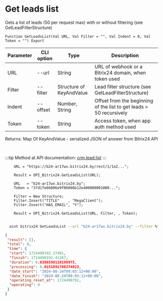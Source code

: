 ﻿---
sidebar_position: 4
---

# Get leads list
 Gets a list of leads (50 per request max) with or without filtering (see GetLeadFilterStructure)



`Function GetLeadsList(Val URL, Val Filter = "", Val Indent = 0, Val Token = "") Export`

  | Parameter | CLI option | Type | Description |
  |-|-|-|-|
  | URL | --url | String | URL of webhook or a Bitrix24 domain, when token used |
  | Filter | --filter | Structure of KeyAndValue | Lead filter structure (see GetLeadFilterStructure) |
  | Indent | --offset | Number, String | Offset from the beginning of the list to get leads > 50 recursively |
  | Token | --token | String | Access token, when app auth method used |

  
  Returns:  Map Of KeyAndValue - serialized JSON of answer from Bitrix24 API

<br/>

:::tip
Method at API documentation: [crm.lead.list](https://dev.1c-bitrix.ru/rest_help/crm/leads/crm_lead_list.php)
:::
<br/>


```bsl title="Code example"
    URL = "https://b24-ar17wx.bitrix24.by/rest/1/1o2...";

    Result = OPI_Bitrix24.GetLeadsList(URL);

    URL   = "b24-ar17wx.bitrix24.by";
    Token = "37d1fe66006e9f06006b12e400000001000...";

    Filter = New Structure;
    Filter.Insert("TITLE"    , "MegaClient");
    Filter.Insert("HAS_EMAIL", "Y");

    Result = OPI_Bitrix24.GetLeadsList(URL, Filter, , Token);
```



```sh title="CLI command example"
    
  oint bitrix24 GetLeadsList --url "b24-ar17wx.bitrix24.by" --filter %filter% --offset %offset% --token "ec4dc366006e9f06006b12e400000001000..."

```

```json title="Result"
{
 "result": [],
 "total": 0,
 "time": {
  "start": 1724490192.37401,
  "finish": 1724490192.41267,
  "duration": 0.0386598110198975,
  "processing": 0.0151891708374023,
  "date_start": "2024-08-24T09:03:12+00:00",
  "date_finish": "2024-08-24T09:03:12+00:00",
  "operating_reset_at": 1724490792,
  "operating": 0
 }
}
```
